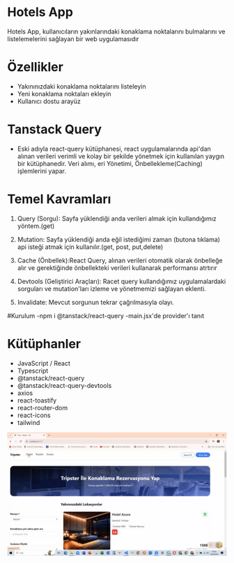 # Hotels App

Hotels App, kullanıcıların yakınlarındaki konaklama noktalarını bulmalarını ve listelemelerini sağlayan bir web uygulamasıdır <br>

# Özellikler

- Yakınınızdaki konaklama noktalarını listeleyin
- Yeni konaklama noktaları ekleyin
- Kullanıcı dostu arayüz

# Tanstack Query

- Eski adıyla react-query kütüphanesi, react uygulamalarında api'dan alınan verileri verimli ve kolay bir şekilde yönetmek için kullanılan yaygın bir kütüphanedir. Veri alımı, eri Yönetimi, Önbellekleme(Caching) işlemlerini yapar. <br>

# Temel Kavramları

1. Query (Sorgu): Sayfa yüklendiği anda verileri almak için kullandığımız yöntem.(get) <br>

2. Mutation: Sayfa yüklendiği anda eğil istediğimi zaman (butona tıklama) api isteği atmak için kullanılır.(get, post, put,delete) <br>

3. Cache (Önbellek):React Query, alınan verileri otomatik olarak önbelleğe alır ve gerektiğinde önbellekteki verileri kullanarak performansı atrtırır <br>

4. Devtools (Geliştirici Araçları): Racet query kullandığımız uygulamalardaki sorguları ve mutation'ları izleme ve yönetmemizi sağlayan eklenti. <br>

5. Invalidate: Mevcut sorgunun tekrar çağrılmasıyla olayı. <br>

#Kurulum
-npm i @tanstack/react-query
-main.jsx'de provider'ı tanıt

# Kütüphanler

- JavaScript / React
- Typescript
- @tanstack/react-query
- @tanstack/react-query-devtools
- axios
- react-toastify
- react-router-dom
- react-icons
- tailwind

![](images/hotels.gif)
